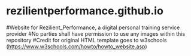 # rezilientperformance.github.io

#Website for Rezilient_Performance, a digital personal training service provider 
#No parties shall have permission to use any images within this repository
#Credit for original HTML template goes to w3schools (https://www.w3schools.com/howto/howto_website.asp)
